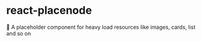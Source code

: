 # react-placenode
🤖 A placeholder component for heavy load resources like images, cards, list and so on
